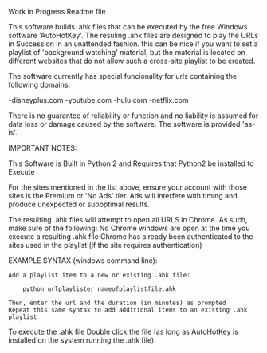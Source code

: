 Work in Progress Readme file

This software builds .ahk files that can be executed by the free Windows software 'AutoHotKey'. The resuling .ahk files are designed to play the URLs in Succession in an unattended fashion.  this can be nice if you want to set a playlist of 'background watching' material, but the material is located on different websites that do not allow such a cross-site playlist to be created.

The software currently has special funcionality for urls containing the following domains:

-disneyplus.com
-youtube.com
-hulu.com
-netflix.com

There is no guarantee of reliability or function and no liability is assumed for data loss or damage caused by the software. The software is provided 'as-is'.


IMPORTANT NOTES:

This Software is Built in Python 2 and Requires that Python2 be installed to Execute

For the sites mentioned in the list above, ensure your account with those sites is the Premium or 'No Ads' tier. Ads will interfere with timing and produce unexpected or suboptimal results.

The resulting .ahk files will attempt to open all URLS in Chrome. As such, make sure of the following:
	No Chrome windows are open at the time you execute a resulting .ahk file
	Chrome has already been authenticated to the sites used in the playlist (if the site requires authentication)


EXAMPLE SYNTAX (windows command line):

	Add a playlist item to a new or existing .ahk file:

		python urlplaylister nameofplaylistfile.ahk

	Then, enter the url and the duration (in minutes) as prompted 
	Repeat this same syntax to add additional items to an existing .ahk playlist

To execute the .ahk file
	Double click the file (as long as AutoHotKey is installed on the system running the .ahk file)
